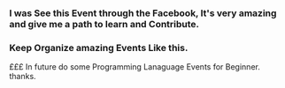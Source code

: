 ### I was See this Event through the Facebook, It's very amazing and give me a path to learn and Contribute.
### Keep Organize amazing Events Like this.
£££ In future do some Programming Lanaguage Events for Beginner.
thanks.

